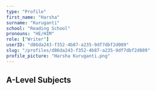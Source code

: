 ```yaml
---
type: "Profile"
first_name: "Harsha"
surname: "Kuruganti"
school: "Reading School"
pronouns: "HE/HIM"
role: ["Writer"]
userID: "d86da243-f352-4b87-a235-9df7dbf2d089"
slug: "/profiles/d86da243-f352-4b87-a235-9df7dbf2d089"
profile_picture: "Harsha Kuruganti.png"
---
```


## A-Level Subjects
